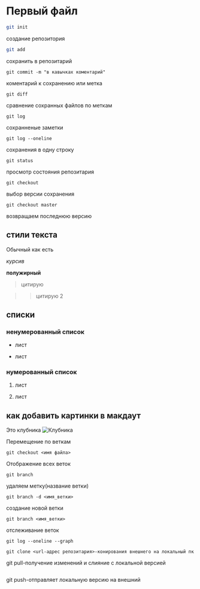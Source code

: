 # Первый файл
```sh
git init 
```
создание репозитория
```sh
git add 
```
сохранить в репозитарий
```
git commit -m "в кавычках коментарий"
```
коментарий к сохранению или метка
```
git diff
```
сравнение сохранных файлов по меткам
```
git log  
```
сохранненые заметки
```
git log --oneline
```
сохранения в одну строку
```
git status
``` 
 просмотр состояния  репозитария
```
git checkout
```
 выбор версии сохранения
```
git checkout master
```
  возвращаем последнюю версию

## стили текста  

Обычный как есть

*курсив*

**полужирный**

>цитирую

>>цитирую 2

## списки

### ненумерованный список

* лист

* лист

### нумерованный список 

1. лист

2. лист

## как добавить картинки в макдаут

Это клубника
![Клубника](клубника.JPG.jpg)

Перемещение по веткам
```
git checkout <имя файла>
```
Отображение всех веток 
```
git branch
```
удаляем метку(название ветки)
```
git branch -d <имя_ветки>
```
создание новой ветки
```
git branch <имя_ветки>
```
отслеживание веток 
```
git log --oneline --graph
```
```
git clone <url-адрес репозитария>-конирования внешнего на локальный пк
```
git pull-получение изменений и слияние с локальной версией
```
```
git push-отправляет локальную версию на внешний
```
